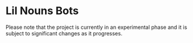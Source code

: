 # Lil Nouns Bots

Please note that the project is currently in an experimental phase and it is subject to significant changes as it
progresses.

